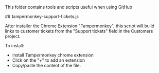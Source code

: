 This folder contains tools and scripts useful when using GitHub

## tampermonkey-support-tickets.js

After installer the Chrome Extension "Tampermonkey", this script will build links to customer tickets from the "Support tickets" field in the Customers project.

To install:
 - Install Tampermonkey chrome extension
 - Click on the "+" to add an extension
 - Copy/paste the content of the file.

